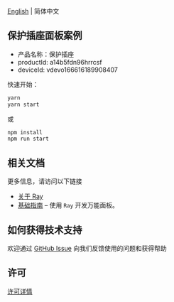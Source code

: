[English](README.md) | 简体中文[](README_zh.md)

## 保护插座面板案例

- 产品名称：保护插座
- productId: a14b5fdn96hrrcsf
- deviceId: vdevo166616189908407

快速开始：

```sh
yarn
yarn start
```

或

```sh
npm install
npm run start
```

## 相关文档

更多信息，请访问以下链接

- [关于 Ray](https://developer.tuya.com/cn/ray)
- [基础指南](https://developer.tuya.com/cn/miniapp-codelabs/codelabs/panelmore-guide/index.html#0) – 使用 `Ray` 开发万能面板。

## 如何获得技术支持

欢迎通过 [GitHub Issue](https://github.com/tuya/tuya-public-protecting-socket/issues) 向我们反馈使用的问题和获得帮助

## 许可

[许可详情](LICENSE)
